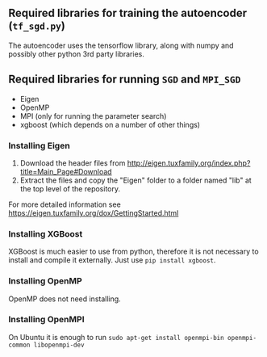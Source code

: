 

## Required libraries for training the autoencoder (`tf_sgd.py`)
 
 The autoencoder uses the tensorflow library, along with numpy and possibly other python 3rd party libraries.

## Required libraries for running `SGD` and `MPI_SGD`
 
 - Eigen
 - OpenMP
 - MPI (only for running the parameter search)
 - xgboost (which depends on a number of other things)

### Installing Eigen

 1. Download the header files from http://eigen.tuxfamily.org/index.php?title=Main_Page#Download
 2. Extract the files and copy the "Eigen" folder to a folder named "lib" at the top level of the repository.

For more detailed information see https://eigen.tuxfamily.org/dox/GettingStarted.html 

### Installing XGBoost

 XGBoost is much easier to use from python, therefore it is not necessary to install and compile it externally. Just use `pip install xgboost`.

### Installing OpenMP

 OpenMP does not need installing.

### Installing OpenMPI

 On Ubuntu it is enough to run
 `sudo apt-get install openmpi-bin openmpi-common libopenmpi-dev`

